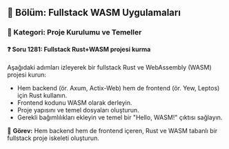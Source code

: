 ## 📘 Bölüm: Fullstack WASM Uygulamaları
### 🔹 Kategori: Proje Kurulumu ve Temeller
#### ❓ Soru 1281: Fullstack Rust+WASM projesi kurma

Aşağıdaki adımları izleyerek bir fullstack Rust ve WebAssembly (WASM) projesi kurun:

- Hem backend (ör. Axum, Actix-Web) hem de frontend (ör. Yew, Leptos) için Rust kullanın.
- Frontend kodunu WASM olarak derleyin.
- Proje yapısını ve temel dosyaları oluşturun.
- Gerekli bağımlılıkları ekleyin ve temel bir "Hello, WASM!" çıktısı sağlayın.

🔧 **Görev:** Hem backend hem de frontend içeren, Rust ve WASM tabanlı bir fullstack proje iskeleti oluşturun.
